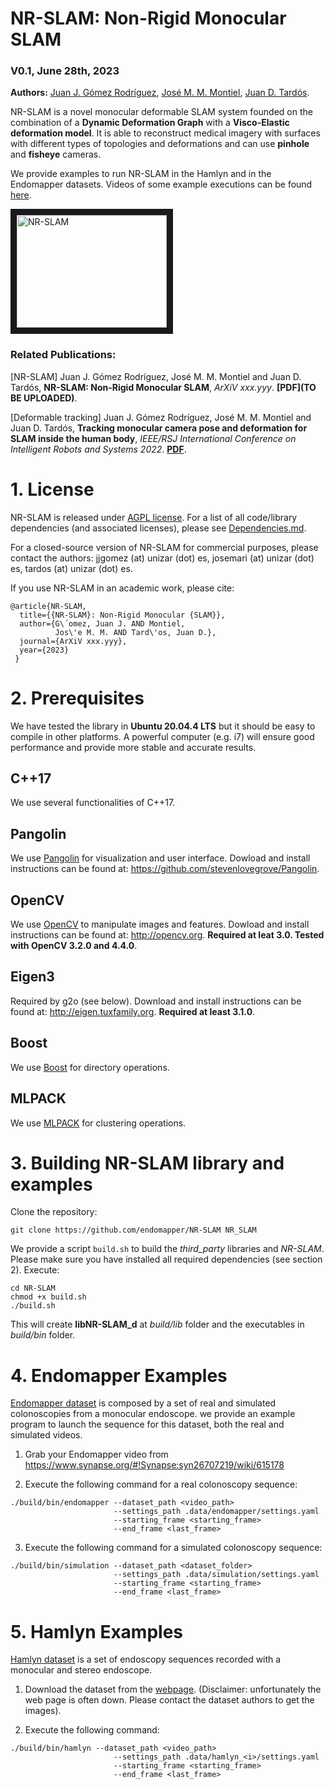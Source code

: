 # NR-SLAM: Non-Rigid Monocular SLAM

### V0.1, June 28th, 2023
**Authors:** [Juan J. Gómez Rodríguez](https://jj-gomez.github.io/), [José M. M. Montiel](http://webdiis.unizar.es/~josemari/), [Juan D. Tardós](http://webdiis.unizar.es/~jdtardos/).

NR-SLAM is a novel monocular deformable SLAM system founded on the combination of a **Dynamic Deformation Graph** with a **Visco-Elastic deformation model**.
It is able to reconstruct medical imagery with surfaces with different types of topologies and deformations and can use **pinhole** and **fisheye** cameras.

We provide examples to run NR-SLAM in the Hamlyn and in the Endomapper datasets. Videos of some example executions can be found [here](https://drive.google.com/file/d/12KNHVLE05uoO4x9eZ-qHlGtQ-JPZaAnD).

<a href="https://youtu.be/N-N0ugRjR2s" target="_blank"><img src="https://youtu.be/N-N0ugRjR2s/0.jpg"
alt="NR-SLAM" width="240" height="180" border="10" /></a>



### Related Publications:
[NR-SLAM] Juan J. Gómez Rodríguez, José M. M. Montiel and Juan D. Tardós, **NR-SLAM: Non-Rigid Monocular SLAM**, *ArXiV xxx.yyy*. **[PDF](TO BE UPLOADED)**.

[Deformable tracking] Juan J. Gómez Rodríguez, José M. M. Montiel and Juan D. Tardós, **Tracking monocular camera pose and deformation for SLAM inside the human body**, *IEEE/RSJ International Conference on Intelligent Robots and Systems 2022*. **[PDF](https://arxiv.org/abs/2204.08309)**.

# 1. License

NR-SLAM is released under [AGPL license](https://github.com/endomapper/NR-SLAM/LICENSE). For a list of all code/library dependencies (and associated licenses), please see [Dependencies.md](https://github.com/endomapper/NR-SLAM/Dependencies.md).

For a closed-source version of NR-SLAM for commercial purposes, please contact the authors: jjgomez (at) unizar (dot) es, josemari (at) unizar (dot) es, tardos (at) unizar (dot) es.

If you use NR-SLAM in an academic work, please cite:

    @article{NR-SLAM,
      title={{NR-SLAM}: Non-Rigid Monocular {SLAM}},
      author={G\´omez, Juan J. AND Montiel, 
              Jos\'e M. M. AND Tard\'os, Juan D.},
      journal={ArXiV xxx.yyy},
      year={2023}
     }

# 2. Prerequisites
We have tested the library in **Ubuntu 20.04.4 LTS** but it should be easy to compile in other platforms. A powerful computer (e.g. i7) will ensure good performance and provide more stable and accurate results.

## C++17
We use several functionalities of C++17.

## Pangolin
We use [Pangolin](https://github.com/stevenlovegrove/Pangolin) for visualization and user interface. Dowload and install instructions can be found at: https://github.com/stevenlovegrove/Pangolin.

## OpenCV
We use [OpenCV](http://opencv.org) to manipulate images and features. Dowload and install instructions can be found at: http://opencv.org. **Required at leat 3.0. Tested with OpenCV 3.2.0 and 4.4.0**.

## Eigen3
Required by g2o (see below). Download and install instructions can be found at: http://eigen.tuxfamily.org. **Required at least 3.1.0**.

## Boost
We use [Boost](https://www.boost.org/) for directory operations.

## MLPACK
We use [MLPACK](https://www.mlpack.org/) for clustering operations.

# 3. Building NR-SLAM library and examples

Clone the repository:
```
git clone https://github.com/endomapper/NR-SLAM NR_SLAM
```

We provide a script `build.sh` to build the *third_party* libraries and *NR-SLAM*. Please make sure you have installed all required dependencies (see section 2). Execute:
```
cd NR-SLAM
chmod +x build.sh
./build.sh
```

This will create **libNR-SLAM_d**  at *build/lib* folder and the executables in *build/bin* folder.

# 4. Endomapper Examples
[Endomapper dataset](https://www.synapse.org/#!Synapse:syn26707219/wiki/615178) is composed by a set of real and
simulated colonoscopies from a monocular endoscope. we provide an example program to launch the sequence for
this dataset, both the real and simulated videos.

1. Grab your Endomapper video from https://www.synapse.org/#!Synapse:syn26707219/wiki/615178

2. Execute the following command for a real colonoscopy sequence:
```
./build/bin/endomapper --dataset_path <video_path> 
                       --settings_path .data/endomapper/settings.yaml 
                       --starting_frame <starting_frame> 
                       --end_frame <last_frame>
```

3. Execute the following command for a simulated colonoscopy sequence:
```
./build/bin/simulation --dataset_path <dataset_folder> 
                       --settings_path .data/simulation/settings.yaml 
                       --starting_frame <starting_frame> 
                       --end_frame <last_frame>
```

# 5. Hamlyn Examples
[Hamlyn dataset](http://hamlyn.doc.ic.ac.uk/vision/) is a set of endoscopy sequences recorded with a monocular and stereo endoscope. 

1. Download the dataset from the [webpage](http://hamlyn.doc.ic.ac.uk/vision/). (Disclaimer: unfortunately the web page is often down. Please contact the dataset authors to get the images).

2. Execute the following command:
```
./build/bin/hamlyn --dataset_path <video_path> 
                       --settings_path .data/hamlyn_<i>/settings.yaml 
                       --starting_frame <starting_frame> 
                       --end_frame <last_frame>
```
